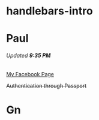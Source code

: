 # handlebars-intro
# Paul


###### Updated **9:35 PM**

[My Facebook Page](https://www.facebook.com/pieyyouelph)

~~Authentication through Passport~~

# Gn
